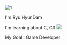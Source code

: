 ## 
![1](https://woc.aises.org/sites/default/files/styles/image730x495/public/March2020-Student-Illo-BLOGPOST-FNL.jpg?itok=sfPCAQLh)

I'm Ryu HyunDam

I'm learning about C, C# <img src="https://img.shields.io/badge/C-0BF8F8?style=flat-square&logo=&logoColor=black"/>

My Goal : Game Developer

